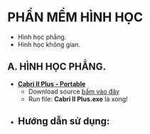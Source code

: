 # PHẦN MỀM HÌNH HỌC #
- Hình học phẳng.
- Hình học không gian.

## A. HÌNH HỌC PHẲNG.
- **[Cabri II Plus - Portable](https://1drv.ms/f/s!AuSa--rFNj52gj-AzDCYrg3K2gH6?e=o1PB2L)**
  - Download source [bấm vào đây](https://1drv.ms/f/s!AuSa--rFNj52gj-AzDCYrg3K2gH6?e=o1PB2L)
  - Run file: **Cabri II Plus.exe** là xong!
- Hướng dẫn sử dụng:
  - 
